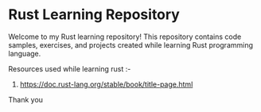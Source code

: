 # Rust Learning Repository

Welcome to my Rust learning repository! This repository contains code samples, exercises, and projects created while learning Rust programming language.

Resources used while learning rust :- 

1) https://doc.rust-lang.org/stable/book/title-page.html

Thank you